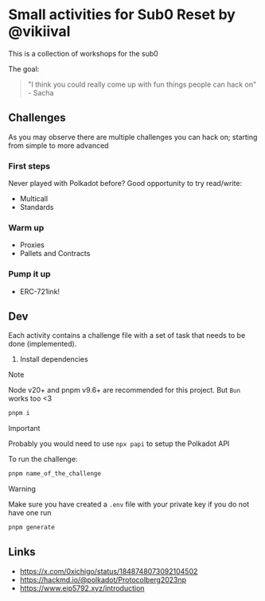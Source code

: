 # Small activities for Sub0 Reset by @vikiival

This is a collection of workshops for the sub0

The goal:
> "I think you could really come up with fun things people can hack on" - Sacha

## Challenges

As you may observe there are multiple challenges you can hack on; starting from simple to more advanced

### First steps

Never played with Polkadot before? Good opportunity to try read/write:
  - Multicall
  - Standards

### Warm up

- Proxies
- Pallets and Contracts

### Pump it up

- ERC-721ink!

## Dev

Each activity contains a challenge file with a set of task that needs to be done (implemented).

1. Install dependencies

> [!NOTE]
> Node v20+ and pnpm v9.6+ are recommended for this project. But `Bun` works too <3 

```bash
pnpm i
```

> [!IMPORTANT]
> Probably you would need to use `npx papi` to setup the Polkadot API

To run the challenge:

```bash
pnpm name_of_the_challenge
```

> [!WARNING]
> Make sure you have created a `.env` file with your private key
> if you do not have one run

```bash
pnpm generate
```

## Links

- https://x.com/0xichigo/status/1848748073092104502
- https://hackmd.io/@polkadot/Protocolberg2023np
- https://www.eip5792.xyz/introduction
